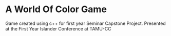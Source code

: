 # A World Of Color Game
 Game created using c++ for first year Seminar Capstone Project. Presented at the First Year Islander Conference at TAMU-CC
